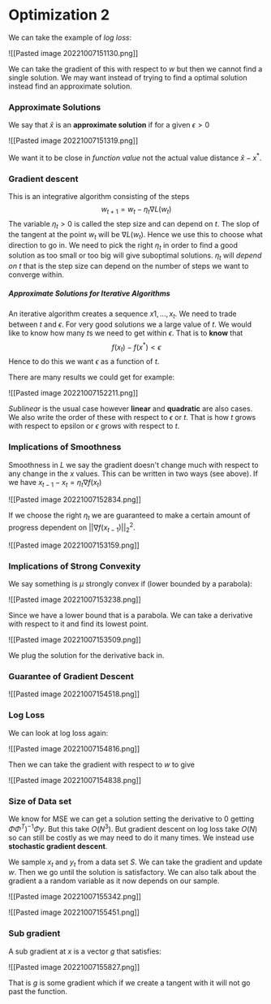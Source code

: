 # Optimization 2
We can take the example of *log loss*:

![[Pasted image 20221007151130.png]]

We can take the gradient of this with respect to $w$ but then we cannot find a single solution. We may want instead of trying to find a optimal solution instead find an approximate solution.

### Approximate Solutions
We say that $\hat x$ is an **approximate solution** if for a given $\epsilon>0$

![[Pasted image 20221007151319.png]]

We want it to be close in *function value* not the actual value distance $\hat x-x^*$.

### Gradient descent
This is an integrative algorithm consisting of the steps $$w_{t+1}=w_t-\eta_t\nabla L(w_t)$$The variable $\eta_t>0$ is called the step size and can depend on $t$. The slop of the tangent at the point $w_t$ will be $\nabla L(w_t)$. Hence we use this to choose what direction to go in. We need to pick the right $\eta_t$ in order to find a good solution as too small or too big will give suboptimal solutions. $\eta_t$ will *depend on $t$* that is the step size can depend on the number of steps we want to converge within.

##### Approximate Solutions for Iterative Algorithms
An iterative algorithm creates a sequence $x1,...,x_t$. We need to trade between $t$ and $\epsilon$. For very good solutions we  a large value of $t$. We would like to know how many $t$s we need to get within $\epsilon$. That is to **know** that $$f(x_t)-f(x^*)<\epsilon$$Hence to do this we want $\epsilon$ as a function of $t$.

There are many results we could get for example:

![[Pasted image 20221007152211.png]]

*Sublinear* is the usual case however **linear** and **quadratic** are also cases. We also write the order of these with respect to $\epsilon$ or $t$. That is how $t$ grows with respect to epsilon or $\epsilon$ grows with respect to $t$.

### Implications of Smoothness
Smoothness in $L$ we say the gradient doesn't change much with respect to any change in the $x$ values. This can be written in two ways (see above). If we have $x_{t-1}-x_t=\eta_t\nabla f(x_t)$

![[Pasted image 20221007152834.png]]

If we choose the right $\eta_t$ we are guaranteed to make a certain amount of progress dependent on $||\nabla f(x_{t-1})||_2^2$. 

![[Pasted image 20221007153159.png]]

### Implications of Strong Convexity
We say something is $\mu$ strongly convex if (lower bounded by a parabola):

![[Pasted image 20221007153238.png]]

Since we have a lower bound that is a parabola. We can take a derivative with respect to it  and find its lowest point.

![[Pasted image 20221007153509.png]]

We plug the solution for the derivative back in.

### Guarantee of Gradient Descent
![[Pasted image 20221007154518.png]]

### Log Loss
We can look at log loss again:

![[Pasted image 20221007154816.png]]

Then we can take the gradient with respect to $w$ to give

![[Pasted image 20221007154838.png]]

### Size of Data set
We know for MSE we can get a solution setting the derivative to 0 getting $\Phi\Phi^T)^{-1}\Phi y$. But this take $O(N^3)$. But gradient descent on log loss take $O(N)$ so can still be costly as we may need to do it many times. We instead use **stochastic gradient descent**. 

We sample $x_t$ and $y_t$ from a data set $S$. We can take the gradient and update $w$. Then we go until the solution is satisfactory. We can also talk about the gradient a a random variable as it now depends on our sample.

![[Pasted image 20221007155342.png]]

![[Pasted image 20221007155451.png]]

### Sub gradient
A sub gradient at $x$ is a vector $g$ that satisfies:

![[Pasted image 20221007155827.png]]

That is $g$ is some gradient which if we create a tangent with it will not go past the function.